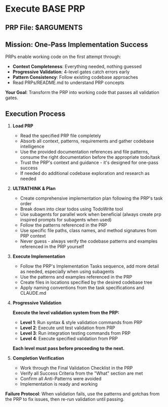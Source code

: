 # Execute BASE PRP

## PRP File: $ARGUMENTS

## Mission: One-Pass Implementation Success

PRPs enable working code on the first attempt through:

- **Context Completeness**: Everything needed, nothing guessed
- **Progressive Validation**: 4-level gates catch errors early
- **Pattern Consistency**: Follow existing codebase approaches
- Read PRPs/README.md to understand PRP concepts

**Your Goal**: Transform the PRP into working code that passes all validation gates.

## Execution Process

1. **Load PRP**
   - Read the specified PRP file completely
   - Absorb all context, patterns, requirements and gather codebase intelligence
   - Use the provided documentation references and file patterns, consume the right documentation before the appropriate todo/task
   - Trust the PRP's context and guidance - it's designed for one-pass success
   - If needed do additional codebase exploration and research as needed

2. **ULTRATHINK & Plan**
   - Create comprehensive implementation plan following the PRP's task order
   - Break down into clear todos using TodoWrite tool
   - Use subagents for parallel work when beneficial (always create prp inspired prompts for subagents when used)
   - Follow the patterns referenced in the PRP
   - Use specific file paths, class names, and method signatures from PRP context
   - Never guess - always verify the codebase patterns and examples referenced in the PRP yourself

3. **Execute Implementation**
   - Follow the PRP's Implementation Tasks sequence, add more detail as needed, especially when using subagents
   - Use the patterns and examples referenced in the PRP
   - Create files in locations specified by the desired codebase tree
   - Apply naming conventions from the task specifications and CLAUDE.md

4. **Progressive Validation**

   **Execute the level validation system from the PRP:**
   - **Level 1**: Run syntax & style validation commands from PRP
   - **Level 2**: Execute unit test validation from PRP
   - **Level 3**: Run integration testing commands from PRP
   - **Level 4**: Execute specified validation from PRP

   **Each level must pass before proceeding to the next.**

5. **Completion Verification**
   - Work through the Final Validation Checklist in the PRP
   - Verify all Success Criteria from the "What" section are met
   - Confirm all Anti-Patterns were avoided
   - Implementation is ready and working

**Failure Protocol**: When validation fails, use the patterns and gotchas from the PRP to fix issues, then re-run validation until passing.

